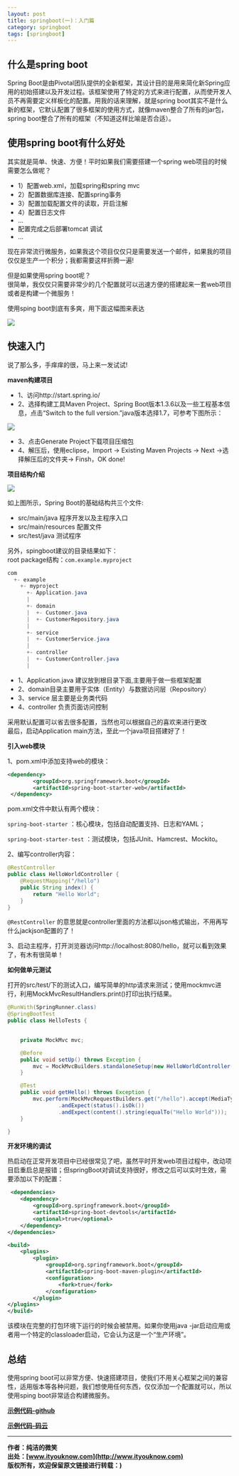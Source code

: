 ```yaml
---
layout: post
title: springboot(一)：入门篇
category: springboot
tags: [springboot]
---
```



##  什么是spring boot

Spring Boot是由Pivotal团队提供的全新框架，其设计目的是用来简化新Spring应用的初始搭建以及开发过程。该框架使用了特定的方式来进行配置，从而使开发人员不再需要定义样板化的配置。用我的话来理解，就是spring boot其实不是什么新的框架，它默认配置了很多框架的使用方式，就像maven整合了所有的jar包，spring boot整合了所有的框架（不知道这样比喻是否合适）。


##  使用spring boot有什么好处

其实就是简单、快速、方便！平时如果我们需要搭建一个spring web项目的时候需要怎么做呢？

- 1）配置web.xml，加载spring和spring mvc
- 2）配置数据库连接、配置spring事务
- 3）配置加载配置文件的读取，开启注解
- 4）配置日志文件
- ...
- 配置完成之后部署tomcat 调试
- ...

现在非常流行微服务，如果我这个项目仅仅只是需要发送一个邮件，如果我的项目仅仅是生产一个积分；我都需要这样折腾一遍!


但是如果使用spring boot呢？  
很简单，我仅仅只需要非常少的几个配置就可以迅速方便的搭建起来一套web项目或者是构建一个微服务！

使用sping boot到底有多爽，用下面这幅图来表达

 
![](http://www.ityouknow.com/assets/images/2016/dog.jpg)  


## 快速入门

说了那么多，手痒痒的很，马上来一发试试!


**maven构建项目**

- 1、访问http://start.spring.io/  
- 2、选择构建工具Maven Project、Spring Boot版本1.3.6以及一些工程基本信息，点击“Switch to the full version.”java版本选择1.7，可参考下图所示：

 
![](http://www.ityouknow.com/assets/images/2016/springboot1.png)

- 3、点击Generate Project下载项目压缩包
- 4、解压后，使用eclipse，Import -> Existing Maven Projects -> Next ->选择解压后的文件夹-> Finsh，OK done!


**项目结构介绍**

 
![](http://www.ityouknow.com/assets/images/2016/springboot2.png)  


如上图所示，Spring Boot的基础结构共三个文件:
- src/main/java  程序开发以及主程序入口
- src/main/resources 配置文件
- src/test/java  测试程序

另外，spingboot建议的目录结果如下：  
root package结构：```com.example.myproject```

``` java
com
  +- example
    +- myproject
      +- Application.java
      |
      +- domain
      |  +- Customer.java
      |  +- CustomerRepository.java
      |
      +- service
      |  +- CustomerService.java
      |
      +- controller
      |  +- CustomerController.java
      |
```


- 1、Application.java 建议放到根目录下面,主要用于做一些框架配置
- 2、domain目录主要用于实体（Entity）与数据访问层（Repository）
- 3、service 层主要是业务类代码
- 4、controller 负责页面访问控制

采用默认配置可以省去很多配置，当然也可以根据自己的喜欢来进行更改  
最后，启动Application main方法，至此一个java项目搭建好了！


**引入web模块**

1、pom.xml中添加支持web的模块： 

``` xml
<dependency>
        <groupId>org.springframework.boot</groupId>
        <artifactId>spring-boot-starter-web</artifactId>
 </dependency>
```

pom.xml文件中默认有两个模块：

```spring-boot-starter``` ：核心模块，包括自动配置支持、日志和YAML；

```spring-boot-starter-test``` ：测试模块，包括JUnit、Hamcrest、Mockito。  

2、编写controller内容：

``` java
@RestController
public class HelloWorldController {
    @RequestMapping("/hello")
    public String index() {
        return "Hello World";
    }
}
```

```@RestController``` 的意思就是controller里面的方法都以json格式输出，不用再写什么jackjson配置的了！

3、启动主程序，打开浏览器访问http://localhost:8080/hello，就可以看到效果了，有木有很简单！


**如何做单元测试**

打开的src/test/下的测试入口，编写简单的http请求来测试；使用mockmvc进行，利用MockMvcResultHandlers.print()打印出执行结果。

``` java
@RunWith(SpringRunner.class)
@SpringBootTest
public class HelloTests {

  
    private MockMvc mvc;

    @Before
    public void setUp() throws Exception {
        mvc = MockMvcBuilders.standaloneSetup(new HelloWorldController()).build();
    }

    @Test
    public void getHello() throws Exception {
        mvc.perform(MockMvcRequestBuilders.get("/hello").accept(MediaType.APPLICATION_JSON))
                .andExpect(status().isOk())
                .andExpect(content().string(equalTo("Hello World")));
    }

}
```

**开发环境的调试**

热启动在正常开发项目中已经很常见了吧，虽然平时开发web项目过程中，改动项目启重启总是报错；但springBoot对调试支持很好，修改之后可以实时生效，需要添加以下的配置：  

``` xml
 <dependencies>
    <dependency>
        <groupId>org.springframework.boot</groupId>
        <artifactId>spring-boot-devtools</artifactId>
        <optional>true</optional>
    </dependency>
</dependencies>

<build>
    <plugins>
        <plugin>
            <groupId>org.springframework.boot</groupId>
            <artifactId>spring-boot-maven-plugin</artifactId>
            <configuration>
                <fork>true</fork>
            </configuration>
        </plugin>
</plugins>
</build>
```

该模块在完整的打包环境下运行的时候会被禁用。如果你使用java -jar启动应用或者用一个特定的classloader启动，它会认为这是一个“生产环境”。


## 总结

使用spring boot可以非常方便、快速搭建项目，使我们不用关心框架之间的兼容性，适用版本等各种问题，我们想使用任何东西，仅仅添加一个配置就可以，所以使用sping boot非常适合构建微服务。

**[示例代码-github](https://github.com/ityouknow/spring-boot-examples)**

**[示例代码-码云](https://gitee.com/ityouknow/spring-boot-examples)**

-------------

**作者：纯洁的微笑**  
**出处：[www.ityouknow.com](http://www.ityouknow.com)**    
**版权所有，欢迎保留原文链接进行转载：)**
